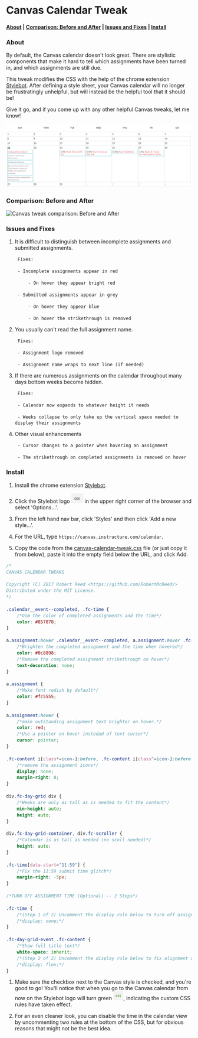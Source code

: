 # Canvas Calendar Tweak

#### [About](#about) | [Comparison: Before and After](#comparison-before-and-after) | [Issues and Fixes](#issues-and-fixes) | [Install](#install)


### About
By default, the Canvas calendar doesn't look great. There are stylistic components that make it hard to tell which assignments have been turned in, and which assignments are still due.

This tweak modifies the CSS with the help of the chrome extension [Stylebot](https://chrome.google.com/webstore/detail/stylebot/oiaejidbmkiecgbjeifoejpgmdaleoha). After defining a style sheet, your Canvas calendar will no longer be frustratingly unhelpful, but will instead be the helpful tool that it should be!

Give it go, and if you come up with any other helpful Canvas tweaks, let me know!

![Better calendar](img/canvas-screen.png)

### Comparison: Before and After
![Canvas tweak comparison: Before and After](img/canvas-demo.gif)


### Issues and Fixes

1. It is difficult to distinguish between incomplete assignments and submitted assignments.

        Fixes:

        - Incomplete assignments appear in red

            - On hover they appear bright red

        - Submitted assignments appear in grey

            - On hover they appear blue

            - On hover the strikethrough is removed

1. You usually can't read the full assignment name.

        Fixes:

        - Assignment logo removed

        - Assignment name wraps to next line (if needed)

1. If there are numerous assignments on the calendar throughout many days bottom weeks become hidden.

        Fixes:

        - Calendar now expands to whatever height it needs

        - Weeks collapse to only take up the vertical space needed to display their assignments

1. Other visual enhancements

        - Cursor changes to a pointer when hovering an assignment

        - The strikethrough on completed assignments is removed on hover

### Install
1. Install the chrome extension [Stylebot](https://chrome.google.com/webstore/detail/stylebot/oiaejidbmkiecgbjeifoejpgmdaleoha).

1. Click the Stylebot logo ![Stylebot logo](img/stylebot.png) in the upper right corner of the browser and select 'Options...'.

1. From the left hand nav bar, click 'Styles' and then click 'Add a new style...'.

1. For the URL, type `https://canvas.instructure.com/calendar`.

1. Copy the code from the [canvas-calendar-tweak.css](canvas-calendar-tweak.css) file (or just copy it from below), paste it into the empty field below the URL, and click Add.

```css
/*
CANVAS CALENDAR TWEAKS

Copyright (C) 2017 Robert Reed <https://github.com/RobertMcReed/>
Distributed under the MIT License.
*/

.calendar__event--completed, .fc-time {
    /*Dim the color of completed assignments and the time*/
    color: #857878;
}

a.assignment:hover .calendar__event--completed, a.assignment:hover .fc-time {
    /*Brighten the completed assignment and the time when hovered*/
    color: #0c8898;
    /*Remove the completed assignment strikethrough on hover*/
    text-decoration: none;
}

a.assignment {
    /*Make font redish by default*/
    color: #fc5555;
}

a.assignment:hover {
    /*make outstanding assignment text brighter on hover.*/
    color: red;
    /*Use a pointer on hover instedad of text cursor*/
    cursor: pointer;
}

.fc-content i[class*=icon-]:before, .fc-content i[class^=icon-]:before, .fc-content a[class*=icon-]:before, .fc-content a[class^=icon-]:before {
    /*remove the assignment icons*/
    display: none;
    margin-right: 0;
}

div.fc-day-grid div {
    /*Weeks are only as tall as is needed to fit the content*/
    min-height: auto;
    height: auto;
}

div.fc-day-grid-container, div.fc-scroller {
    /*Calendar is as tall as needed (no scoll needed)*/
    height: auto;
}

.fc-time[data-start="11:59"] {
    /*Fix the 11:59 submit time glitch*/
    margin-right: -5px;
}

/*TURN OFF ASSIGNMENT TIME (Optional) -- 2 Steps*/

.fc-time {
    /*(Step 1 of 2) Uncomment the display rule below to turn off assignment time*/
    /*display: none;*/
}

.fc-day-grid-event .fc-content {
    /*Show full title text*/
    white-space: inherit;
    /*(Step 2 of 2) Uncomment the display rule below to fix alignment of the title when time is off*/
    /*display: flex;*/
}
```

1. Make sure the checkbox next to the Canvas style is checked, and you're good to go! You'll notice that when you go to the Canvas calendar from now on the Stylebot logo will turn green ![Stylebot logo](img/stylebot2.png), indicating the custom CSS rules have taken effect.

1. For an even cleaner look, you can disable the time in the calendar view by uncommenting two rules at the bottom of the CSS, but for obvious reasons that might not be the best idea.
